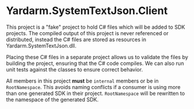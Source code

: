# Yardarm.SystemTextJson.Client

This project is a "fake" project to hold C# files which will be added to SDK projects. The compiled
output of this project is never referenced or distributed, instead the C# files are stored as
resources in Yardarm.SystemTextJson.dll.

Placing these C# files in a separate project allows us to validate the files by building the project,
ensuring that the C# code compiles. We can also run unit tests against the classes to ensure
correct behavior.

All members in this project **must** be `internal` members or be in `RootNamespace`. This avoids naming conflicts
if a consumer is using more than one generated SDK in their project. `RootNamespace` will be rewritten
to the namespace of the generated SDK.
